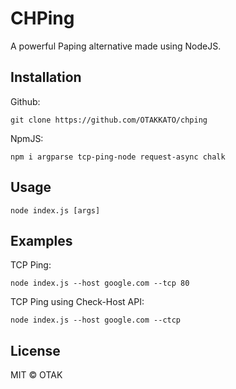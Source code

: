 # CHPing
A powerful Paping alternative made using NodeJS.

## Installation
Github:
```
git clone https://github.com/OTAKKATO/chping
```

NpmJS:
```
npm i argparse tcp-ping-node request-async chalk
```

## Usage
```
node index.js [args]
```

## Examples
TCP Ping:
```
node index.js --host google.com --tcp 80
```

TCP Ping using Check-Host API:
```
node index.js --host google.com --ctcp
```

## License
MIT © OTAK